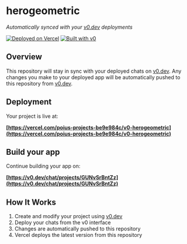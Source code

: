 # herogeometric

*Automatically synced with your [v0.dev](https://v0.dev) deployments*

[![Deployed on Vercel](https://img.shields.io/badge/Deployed%20on-Vercel-black?style=for-the-badge&logo=vercel)](https://vercel.com/poius-projects-be9e984c/v0-herogeometric)
[![Built with v0](https://img.shields.io/badge/Built%20with-v0.dev-black?style=for-the-badge)](https://v0.dev/chat/projects/GUNvSrBntZz)

## Overview

This repository will stay in sync with your deployed chats on [v0.dev](https://v0.dev).
Any changes you make to your deployed app will be automatically pushed to this repository from [v0.dev](https://v0.dev).

## Deployment

Your project is live at:

**[https://vercel.com/poius-projects-be9e984c/v0-herogeometric](https://vercel.com/poius-projects-be9e984c/v0-herogeometric)**

## Build your app

Continue building your app on:

**[https://v0.dev/chat/projects/GUNvSrBntZz](https://v0.dev/chat/projects/GUNvSrBntZz)**

## How It Works

1. Create and modify your project using [v0.dev](https://v0.dev)
2. Deploy your chats from the v0 interface
3. Changes are automatically pushed to this repository
4. Vercel deploys the latest version from this repository
